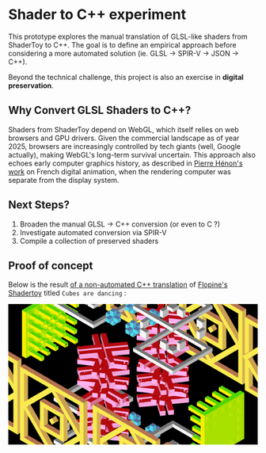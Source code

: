 # Shader to C++ experiment

This prototype explores the manual translation of GLSL-like shaders from ShaderToy to C++. The goal is to define an empirical approach before considering a more automated solution (ie. GLSL -> SPIR-V -> JSON -> C++).  

Beyond the technical challenge, this project is also an exercise in **digital preservation**.  

## Why Convert GLSL Shaders to C++?  

Shaders from ShaderToy depend on WebGL, which itself relies on web browsers and GPU drivers. Given the commercial landscape as of year 2025, browsers are increasingly controlled by tech giants (well, Google actually), making WebGL's long-term survival uncertain. This approach also echoes early computer graphics history, as described in [Pierre Hénon's work](https://hist3d.fr/livre/) on French digital animation, when the rendering computer was separate from the display system.

## Next Steps?

1. Broaden the manual GLSL -> C++ conversion (or even to C ?)
1. Investigate automated conversion via SPIR-V
1. Compile a collection of preserved shaders

## Proof of concept

Below is the result [of a non-automated C++ translation](https://github.com/astrofra/toy-shader-cpp/blob/main/src/flopine.cpp) of [Flopine's Shadertoy](https://www.shadertoy.com/view/tttBRX) titled `Cubes are dancing` : 

![Cubes are dancing](img/flopine_half_render.gif)
